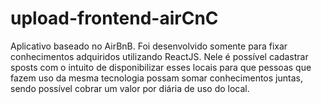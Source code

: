 # upload-frontend-airCnC

Aplicativo baseado no AirBnB. Foi desenvolvido somente para fixar conhecimentos adquiridos utilizando ReactJS. Nele é possível cadastrar sposts com o intuito de disponibilizar esses locais para que pessoas que fazem uso da mesma tecnologia possam somar conhecimentos juntas, sendo possível cobrar um valor por diária de uso do local.
